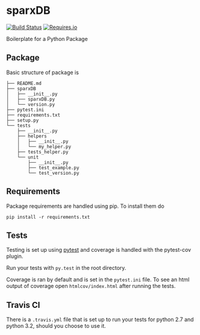 sparxDB
==========================

[![Build Status](https://travis-ci.org/bastinroibn/sparxDB.png?branch=master)](https://travis-ci.org/bastinroibn/sparxDB)
[![Requires.io](https://requires.io/github/bastinroibn/sparxDB/requirements.svg?branch=master)](https://requires.io/github/bastinroibn/sparxDB/requirements?branch=master)

Boilerplate for a Python Package

## Package

Basic structure of package is

```
├── README.md
├── sparxDB
│   ├── __init__.py
│   ├── sparxDB.py
│   └── version.py
├── pytest.ini
├── requirements.txt
├── setup.py
└── tests
    ├── __init__.py
    ├── helpers
    │   ├── __init__.py
    │   └── my_helper.py
    ├── tests_helper.py
    └── unit
        ├── __init__.py
        ├── test_example.py
        └── test_version.py
```

## Requirements

Package requirements are handled using pip. To install them do

```
pip install -r requirements.txt
```

## Tests

Testing is set up using [pytest](http://pytest.org) and coverage is handled
with the pytest-cov plugin.

Run your tests with ```py.test``` in the root directory.

Coverage is ran by default and is set in the ```pytest.ini``` file.
To see an html output of coverage open ```htmlcov/index.html``` after running the tests.

## Travis CI

There is a ```.travis.yml``` file that is set up to run your tests for python 2.7
and python 3.2, should you choose to use it.
